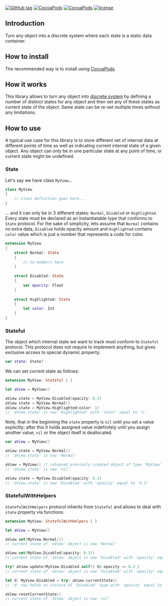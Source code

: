 [![GitHub tag](https://img.shields.io/github/tag/XCEssentials/StaticState.svg)](https://github.com/XCEssentials/StaticState/releases)
[![CocoaPods](https://img.shields.io/cocoapods/v/XCEStaticState.svg)](https://cocoapods.org/?q=XCEStaticState)
[![CocoaPods](https://img.shields.io/cocoapods/p/XCEStaticState.svg)](https://cocoapods.org/?q=XCEStaticState)
[![license](https://img.shields.io/github/license/XCEssentials/StaticState.svg)](https://opensource.org/licenses/MIT)

## Introduction
Turn any object into a discrete system where each state is a static data container.



## How to install

The recommended way is to install using [CocoaPods](https://cocoapods.org/?q=XCEStaticState).



## How it works

This library allows to turn any object into [discrete system](https://en.wikipedia.org/wiki/Discrete_system) by defining a number of distinct states for any object and then set any of these states as current state of the object. Same state can be re-set multiple times without any limitations.



## How to use

A typical use case for this library is to store different set of internal data at different points of time as well as indicating current internal state of a given object. Any object can only be in one particular state at any point of time, or current state might be undefined.



### State

Let's say we have class `MyView`...

```swift
class MyView
{
	// class definition goes here...
}
```

... and it can only be in 3 different states: `Normal`, `Disabled` or `Highlighted`. Every state must be declared as an instantiatable type that conforms to `State` protocol. For the sake of simplicity, lets assume that `Normal` contains no extra data, `Disabled` holds opacity amount and `Highlighted` contains `color` value which is just a number that represents a code for color.

```swift
extension MyView
{
    struct Normal: State
    {
    	// no members here
    }
    
    struct Disabled: State
    {
        var opacity: Float
    }
    
    struct Highlighted: State
    {
        let color: Int
    }
}
```



### Stateful

The object which internal state we want to track must conform to `Stateful` protocol. This protocol does not require to implement anything, but gives exclusive access to special dynamic property:

```swift
var state: State?
```

We can set current state as follows:

```swift
extension MyView: Stateful { }

let aView = MyView()

aView.state = MyView.Disabled(opacity: 0.3)
aView.state = MyView.Normal()
aView.state = MyView.Highlighted(color: 1)
// 'aView.state' is now 'Highlighted' with 'color' equal to '1'
```

Note, that in the beginning the `state` property is `nil` until you set a value explicitly; after this it holds assigned value indefinitely until you assign another value, `nil` or the object itself is deallocated.

```swift
var aView = MyView()

aView.state = MyView.Normal()
// 'aView.state' is now 'Normal'

aView = MyView() // released previosly created object of type 'MyView'
// 'aView.state' is now 'nil'

aView.state = MyView.Disabled(opacity: 0.3)
// 'aView.state' is now 'Disabled' with 'opacity' equal to '0.3'
```



### StatefulWithHelpers

`StatefulWithHelpers` protocol inherits from `Stateful` and allows to deal with `state` property via functions.

```swift
extension MyView: StatefulWithHelpers { }

let aView = MyView()

aView.set(MyView.Normal())
// current state of 'aView' object is now 'Normal'

aView.set(MyView.Disabled(opacity: 0.3))
// current state of 'aView' object is now 'Disabled' with 'opacity' equal to '0.3'

try? aView.update(MyView.Disabled.self){ $0.opacity += 0.2 }
// current state of 'aView' object is now 'Disabled' with 'opacity' equal to '0.5'

let d: MyView.Disabled = try! aView.currentState()
// 'd' now holds an instace of 'Disabled' type with 'opacity' equal to '0.5'

aView.resetCurrentState()
// current state of 'aView' object is now 'nil'
```

